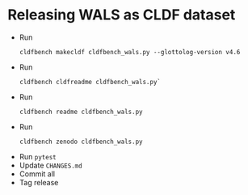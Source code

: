 # Releasing WALS as CLDF dataset

- Run
  ```shell
  cldfbench makecldf cldfbench_wals.py --glottolog-version v4.6
  ```
- Run
  ```shell
  cldfbench cldfreadme cldfbench_wals.py`
  ```
- Run
  ```shell
  cldfbench readme cldfbench_wals.py
  ```
- Run
  ```shell
  cldfbench zenodo cldfbench_wals.py
  ```
- Run `pytest`
- Update `CHANGES.md`
- Commit all
- Tag release
